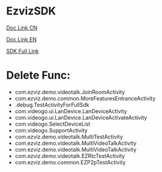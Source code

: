 
# EzvizSDK
[Doc Link CN](https://open.ys7.com/doc/zh/book/4.x/android-sdk.html)

[Doc Link EN](https://open.ys7.com/doc/en/4.x/android-sdk-en.html)

[SDK Full Link](https://github.com/Ezviz-Open/EzvizSDK-Android)

# Delete Func:
- com.ezviz.demo.videotalk.JoinRoomActivity
- com.ezviz.demo.common.MoreFeaturesEntranceActivity
- .debug.TestActivityForFullSdk
- com.videogo.ui.LanDevice.LanDeviceActivity
- com.videogo.ui.LanDevice.LanDeviceActivateActivity
- com.videogo.SelectDeviceList
- com.videogo.SupportActivity
- com.ezviz.demo.videotalk.MultiTestActivity
- com.ezviz.demo.videotalk.MultiVideoTalkActivity
- com.ezviz.demo.videotalk.MultiVideoTalkActivity
- com.ezviz.demo.videotalk.EZRtcTestActivity
- com.ezviz.demo.common.EZP2pTestActivity
